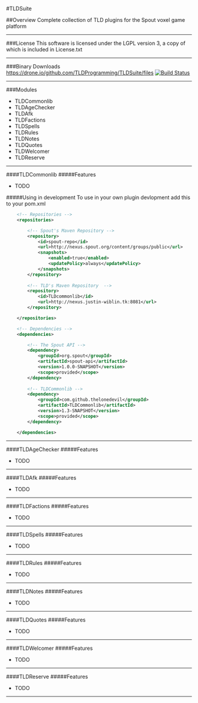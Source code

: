 #TLDSuite

##Overview
Complete collection of TLD plugins for the Spout voxel game platform
***

###License
This software is licensed under the LGPL version 3, a copy of which is included in License.txt
***

###Binary Downloads
https://drone.io/github.com/TLDProgramming/TLDSuite/files
[![Build Status](https://drone.io/github.com/TLDProgramming/TLDSuite/status.png)](https://drone.io/github.com/TLDProgramming/TLDSuite/latest)
***

###Modules
* TLDCommonlib
* TLDAgeChecker
* TLDAfk
* TLDFactions
* TLDSpells
* TLDRules
* TLDNotes
* TLDQuotes
* TLDWelcomer
* TLDReserve


***
####TLDCommonlib
#####Features
* TODO
 

#####Using in development
To use in your own plugin devlopment add this to your pom.xml

```XML
    <!-- Repositories -->
    <repositories>

        <!-- Spout's Maven Repository -->
        <repository>
            <id>spout-repo</id>
            <url>http://nexus.spout.org/content/groups/public</url>
            <snapshots>
                <enabled>true</enabled>
                <updatePolicy>always</updatePolicy>
            </snapshots>
        </repository>
        
        <!-- TLD's Maven Repository  -->
        <repository>
            <id>TLDcommonlib</id>
            <url>http://nexus.justin-wiblin.tk:8081</url>
        </repository>

    </repositories>

    <!-- Dependencies -->
    <dependencies>

        <!-- The Spout API -->
        <dependency>
            <groupId>org.spout</groupId>
            <artifactId>spout-api</artifactId>
            <version>1.0.0-SNAPSHOT</version>
            <scope>provided</scope>
        </dependency>
        
        <!-- TLDCommonlib -->
        <dependency>
            <groupId>com.github.thelonedevil</groupId>
            <artifactId>TLDCommonlib</artifactId>
            <version>1.3-SNAPSHOT</version>
            <scope>provided</scope>
        </dependency>

    </dependencies>
```
***
####TLDAgeChecker
#####Features
* TODO


***
####TLDAfk
#####Features
* TODO


***
####TLDFactions
#####Features
* TODO


***
####TLDSpells
#####Features
* TODO


***
####TLDRules
#####Features
* TODO


***
####TLDNotes
#####Features
* TODO


***
####TLDQuotes
#####Features
* TODO


***
####TLDWelcomer
#####Features
* TODO


***
####TLDReserve
#####Features
* TODO


***
